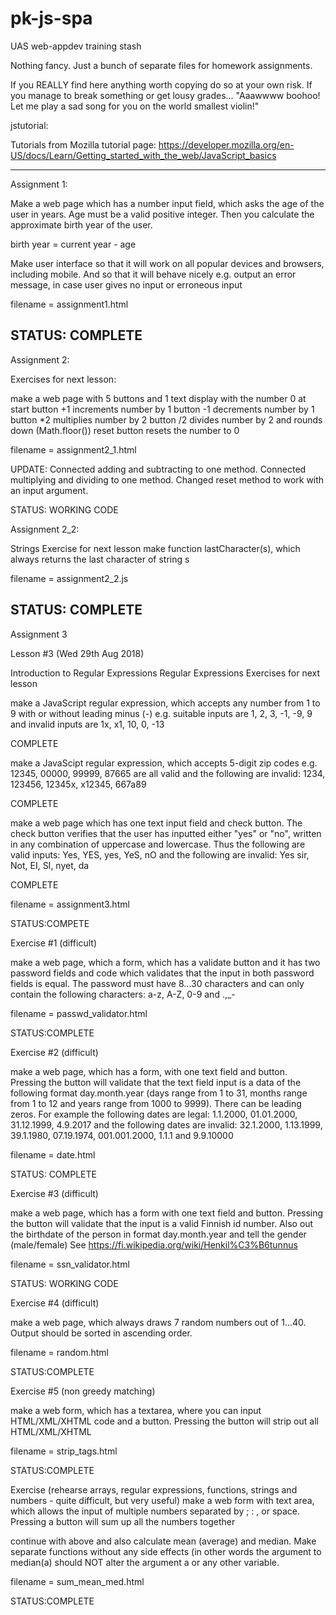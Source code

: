 # pk-js-spa
UAS web-appdev training stash

Nothing fancy. Just a bunch of separate files for homework assignments.

If you REALLY find here anything worth copying do so at your own risk. If you
manage to break something or get lousy grades... "Aaawwww boohoo! Let me play
a sad song for you on the world smallest violin!"

jstutorial:

Tutorials from Mozilla tutorial page:
https://developer.mozilla.org/en-US/docs/Learn/Getting_started_with_the_web/JavaScript_basics

-----------------------------------------------------------------------------

Assignment 1:

Make a web page which has a number input field, which asks the age of the user
in years. Age must be a valid positive integer. Then you calculate the
approximate birth year of the user.

birth year = current year - age

Make user interface so that it will work on all popular devices and browsers,
including mobile. And so that it will behave nicely e.g. output an error
message, in case user gives no input or erroneous input

filename = assignment1.html

STATUS: COMPLETE
-----------------------------------------------------------------------------

Assignment 2:

Exercises for next lesson:

make a web page with 5 buttons and 1 text display with the number 0 at start
button +1 increments number by 1
button -1 decrements number by 1
button *2 multiplies number by 2
button /2 divides number by 2 and rounds down (Math.floor())
reset button resets the number to 0

filename = assignment2_1.html

UPDATE: Connected adding and subtracting to one method.
Connected multiplying and dividing to one method.
Changed reset method to work with an input argument.

STATUS: WORKING CODE

Assignment 2_2:

Strings Exercise for next lesson
make function lastCharacter(s), which always returns the last character of string s

filename = assignment2_2.js

STATUS: COMPLETE
-------------------------------------------------------------------------------
Assignment 3


Lesson #3 (Wed 29th Aug 2018)


Introduction to Regular Expressions
Regular Expressions Exercises for next lesson

make a JavaScript regular expression, which accepts any number from 1 to 9 with or without leading minus (-) e.g. suitable inputs are 1, 2, 3, -1, -9, 9 and invalid inputs are 1x, x1, 10, 0, -13

COMPLETE

make a JavaScipt regular expression, which accepts 5-digit zip codes e.g. 12345, 00000, 99999, 87665 are all valid and the following are invalid: 1234, 123456, 12345x, x12345, 667a89

COMPLETE

make a web page which has one text input field and check button. The check button verifies that the user has inputted either "yes" or "no", written in any combination of uppercase and lowercase. Thus the following are valid inputs: Yes, YES, yes, YeS, nO and the following are invalid: Yes sir, Not, EI, SI, nyet, da

COMPLETE

filename = assignment3.html

STATUS:COMPETE

Exercise #1 (difficult)

make a web page, which a form, which has a validate button and it has two password fields and code which validates that the input in both password fields is equal. The password must have 8...30 characters and can only contain the following characters: a-z, A-Z, 0-9 and .,_-

filename = passwd_validator.html

STATUS:COMPLETE

Exercise #2 (difficult)

make a web page, which has a form, with one text field and button. Pressing the button will validate that the text field input is a data of the following format day.month.year (days range from 1 to 31, months range from 1 to 12 and years range from 1000 to 9999). There can be leading zeros. For example the following dates are legal: 1.1.2000, 01.01.2000, 31.12.1999, 4.9.2017 and the following dates are invalid: 32.1.2000, 1.13.1999, 39.1.1980, 07.19.1974, 001.001.2000, 1.1.1 and 9.9.10000

filename = date.html

STATUS: COMPLETE

Exercise #3 (difficult)

make a web page, which has a form with one text field and button. Pressing the button will validate that the input is a valid Finnish id number. Also out the birthdate of the person in format day.month.year and tell the gender (male/female) See https://fi.wikipedia.org/wiki/Henkil%C3%B6tunnus

filename = ssn_validator.html

STATUS: WORKING CODE

Exercise #4 (difficult)

make a web page, which always draws 7 random numbers out of 1...40. Output should be sorted in ascending order.

filename = random.html

STATUS:COMPLETE

Exercise #5 (non greedy matching)

make a web form, which has a textarea, where you can input HTML/XML/XHTML code and a button. Pressing the button will strip out all HTML/XML/XHTML

filename = strip_tags.html

STATUS:COMPLETE

Exercise (rehearse arrays, regular expressions, functions, strings and numbers - quite difficult, but very useful)
make a web form with text area, which allows the input of multiple numbers separated by ; : , or space. Pressing a button will sum up all the numbers together

continue with above and also calculate mean (average) and median. Make separate functions without any side effects (in other words the argument to median(a) should NOT alter the argument a or any other variable.

filename = sum_mean_med.html

STATUS:COMPLETE
